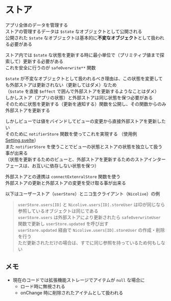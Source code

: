 
# ストア
アプリ全体のデータを管理する  
ストアの管理するデータは `$state` なオブジェクトとして公開される  
公開された `$state` なオブジェクトは基本的に**不変なオブジェクト**として扱われる必要がある

ストア内では `$state` な状態を更新する時に最小単位で（プリミティブ値まで探索して）更新する必要がある  
これを安全に行うのが `safeOverwrite**` 関数

`$state` が不変なオブジェクトとして扱われるべき理由は、この状態を変更しても外部ストアは更新されない（更新してはダメ）なため  
（`$state` を直接 `$effect` で囲んで外部ストアを更新するようなことはダメ）  
しかしストア（アプリの状態）と外部ストアは同じ状態を保つ必要がある  
そのために状態を更新する（更新を通知する）関数を公開し、その関数からのみ外部ストアを更新する

しかしビューでは値をバインドしてビューの変更から直接外部ストアを更新したい  
そのために `notifierStore` 関数を使ってこれを実現する （使用例 [Setting.svelte](../view/Setting.svelte)）  
また `notifierStore` を使うことでビューの状態とストアの状態を独立して扱う事が出来る  
（状態を更新するためのビューと、外部ストアを更新するためのストアインターフェースは、お互いに依存しない状態を保つ）

外部ストアとの連携は `connectExtenralStore` 関数を使う  
外部ストアの更新と外部ストアの変更を受け取る事が出来る

以下はユーザーストア（`userStore`）とニコ生クライアント（`Nicolive`）の例
> `userStore.users[ID]` と `Nicolive.users[ID].storeUser` はIDが同じなら参照しているオブジェクトは同じである  
> `userStore.users` は外部ストアにより更新されたら `safeOverwriteUser` 関数で更新し `userStore.updated` を呼び出す  
> `userStore.updated` 経由で `Nicolive.users[ID].storeUser` の作成・削除を行う  
> ただ更新されただけの場合は、すでに同じ参照を持っているため何もしない


## メモ
* 現在のコードでは拡張機能ストレージでアイテムが `null` な場合に
  * ロード時に無視される
  * onChange 時に削除されたアイテムとして扱われる
